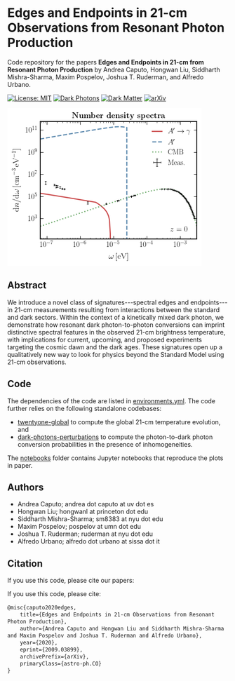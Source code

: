 # Edges and Endpoints in 21-cm Observations from Resonant Photon Production

Code repository for the papers
**Edges and Endpoints in 21-cm from Resonant Photon Production**
by Andrea Caputo, Hongwan Liu, Siddharth Mishra-Sharma, Maxim Pospelov, Joshua T. Ruderman, and Alfredo Urbano.

[![License: MIT](https://img.shields.io/badge/License-MIT-red.svg)](https://opensource.org/licenses/MIT)
[![Dark Photons](https://img.shields.io/badge/Photons-Dark-yellowgreen.svg)](./)
[![Dark Matter](https://img.shields.io/badge/Matter-Dark-black.svg)](./)
[![arXiv](https://img.shields.io/badge/arXiv-2009.03899%20-green.svg)](https://arxiv.org/abs/2009.03899)

![Photon spectra](notebooks/plots/dn_domega.png) 

## Abstract

We introduce a novel class of signatures---spectral edges and endpoints---in 21-cm measurements resulting from interactions between the standard and dark sectors. Within the context of a kinetically mixed dark photon, we demonstrate how resonant dark photon-to-photon conversions can imprint distinctive spectral features in the observed 21-cm brightness temperature, with implications for current, upcoming, and proposed experiments targeting the cosmic dawn and the dark ages. These signatures open up a qualitatively new way to look for physics beyond the Standard Model using 21-cm observations.

## Code

The dependencies of the code are listed in [environments.yml](environment.yml). The code further relies on the following standalone codebases:
- [twentyone-global](https://github.com/smsharma/twentyone-global) to compute the global 21-cm temperature evolution, and
- [dark-photons-perturbations](https://github.com/smsharma/dark-photons-perturbations) to compute the photon-to-dark photon conversion probabilities in the presence of inhomogeneities.

The [notebooks](notebooks/) folder contains Jupyter notebooks that reproduce the plots in paper.

## Authors

-  Andrea Caputo; andrea dot caputo at uv dot es
-  Hongwan Liu; hongwanl at princeton dot edu
-  Siddharth Mishra-Sharma; sm8383 at nyu dot edu
-  Maxim Pospelov; pospelov at umn dot edu
-  Joshua T. Ruderman; ruderman at nyu dot edu
-  Alfredo Urbano; alfredo dot urbano at sissa dot it

## Citation

If you use this code, please cite our papers:

If you use this code, please cite:

```
@misc{caputo2020edges,
    title={Edges and Endpoints in 21-cm Observations from Resonant Photon Production},
    author={Andrea Caputo and Hongwan Liu and Siddharth Mishra-Sharma and Maxim Pospelov and Joshua T. Ruderman and Alfredo Urbano},
    year={2020},
    eprint={2009.03899},
    archivePrefix={arXiv},
    primaryClass={astro-ph.CO}
}
```